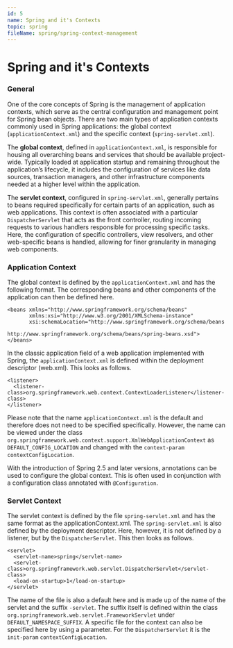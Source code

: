 ```yaml
---
id: 5
name: Spring and it's Contexts
topic: spring
fileName: spring/spring-context-management
---
```


# Spring and it's Contexts

### General

One of the core concepts of Spring is the management of application contexts,
which serve as the central configuration and management point for Spring bean objects. There are two main types of application
contexts commonly used in Spring applications: the global context (`applicationContext.xml`) and the specific
context (`spring-servlet.xml`).

The **global context**, defined in `applicationContext.xml`, is responsible for housing all overarching beans and services that
should be available project-wide. Typically loaded at application startup and remaining throughout the application’s lifecycle, it
includes the configuration of services like data sources, transaction managers, and other infrastructure components needed at a
higher level within the application.

The **servlet context**, configured in `spring-servlet.xml`, generally pertains to beans required specifically for certain parts
of an application, such as web applications. This context is often associated with a particular `DispatcherServlet` that acts as
the front controller, routing incoming requests to various handlers responsible for processing specific tasks. Here, the
configuration of specific controllers, view resolvers, and other web-specific beans is handled, allowing for finer granularity in
managing web components.

### Application Context

The global context is defined by the `applicationContext.xml` and has the following format. The corresponding beans and other
components of the application can then be defined here.

```
<beans xmlns="http://www.springframework.org/schema/beans"
       xmlns:xsi="http://www.w3.org/2001/XMLSchema-instance"
       xsi:schemaLocation="http://www.springframework.org/schema/beans
                           http://www.springframework.org/schema/beans/spring-beans.xsd">
</beans>
```

In the classic application field of a web application implemented with Spring, the `applicationContext.xml` is defined within the
deployment descriptor (web.xml). This looks as follows.

```
<listener>
  <listener-class>org.springframework.web.context.ContextLoaderListener</listener-class>
</listener>
```

Please note that the name `applicationContext.xml` is the default and therefore does not need to be specified specifically.
However, the name can be viewed under the class `org.springframework.web.context.support.XmlWebApplicationContext`
as `DEFAULT_CONFIG_LOCATION` and changed with the `context-param` `contextConfigLocation`.

With the introduction of Spring 2.5 and later versions, annotations can be used to configure the global context. This is often
used in conjunction with a configuration class annotated with `@Configuration`.

### Servlet Context

The servlet context is defined by the file `spring-servlet.xml` and has the same format as the applicationContext.xml.
The `spring-servlet.xml` is also defined by the deployment descriptor. Here, however, it is not defined by a listener, but by
the `DispatcherServlet`. This then looks as follows.

```
<servlet>
  <servlet-name>spring</servlet-name>
  <servlet-class>org.springframework.web.servlet.DispatcherServlet</servlet-class>
  <load-on-startup>1</load-on-startup>
</servlet>
```

The name of the file is also a default here and is made up of the name of the servlet and the suffix `-servlet`. The suffix itself
is defined within the class `org.springframework.web.servlet.FrameworkServlet` under `DEFAULT_NAMESPACE_SUFFIX`. A specific file
for the context can also be specified here by using a parameter. For the `DispatcherServlet` it is
the `init-param` `contextConfigLocation`.
